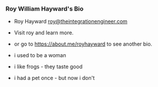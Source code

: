### Roy William Hayward's Bio

- Roy Hayward roy@theintegrationengineer.com
- Visit roy and learn more.
- or go to https://about.me/royhayward to see another bio.

- i used to be a woman
- i like frogs - they taste good
- i had a pet once - but now i don't
